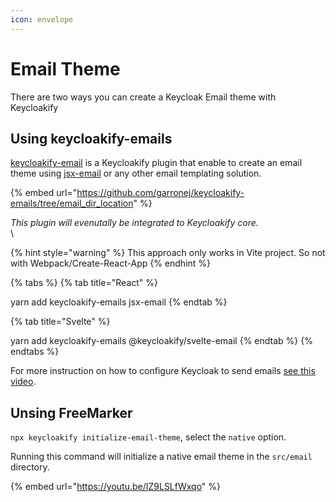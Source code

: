 ```yaml
---
icon: envelope
---
```


# Email Theme

There are two ways you can create a Keycloak Email theme with Keycloakify

## Using keycloakify-emails

[keycloakify-email](https://github.com/timofei-iatsenko/keycloakify-emails) is a Keycloakify plugin that enable to create an email theme using [jsx-email](https://jsx.email/) or any other email templating solution. &#x20;

{% embed url="https://github.com/garronej/keycloakify-emails/tree/email_dir_location" %}

_This plugin will evenutally be integrated to Keycloakify core._  \
\

{% hint style="warning" %}
This approach only works in Vite project. So not with Webpack/Create-React-App
{% endhint %}

{% tabs %} {% tab title="React" %}

yarn add keycloakify-emails jsx-email
{% endtab %}

{% tab title="Svelte" %}

yarn add keycloakify-emails @keycloakify/svelte-email
{% endtab %} {% endtabs %}

For more instruction on how to configure Keycloak to send emails [see this video](https://www.youtube.com/watch?v=IZ9LSLfWxqo\&t=177s).

## Unsing FreeMarker

`npx keycloakify initialize-email-theme`, select the `native` option.

Running this command will initialize a native email theme in the `src/email` directory.

{% embed url="https://youtu.be/IZ9LSLfWxqo" %}
